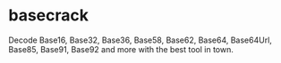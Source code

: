 # basecrack
Decode Base16, Base32, Base36, Base58, Base62, Base64, Base64Url, Base85, Base91, Base92 and more with the best tool in town.
